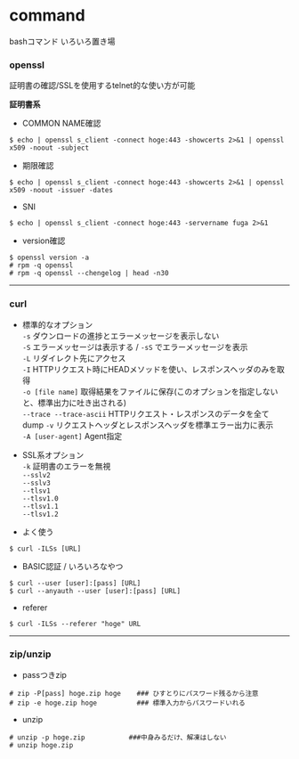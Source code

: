 # command
bashコマンド いろいろ置き場

### openssl
証明書の確認/SSLを使用するtelnet的な使い方が可能

**証明書系**  

* COMMON NAME確認
```
$ echo | openssl s_client -connect hoge:443 -showcerts 2>&1 | openssl x509 -noout -subject
```

* 期限確認
```
$ echo | openssl s_client -connect hoge:443 -showcerts 2>&1 | openssl x509 -noout -issuer -dates
```

* SNI
```
$ echo | openssl s_client -connect hoge:443 -servername fuga 2>&1
```

* version確認

```
$ openssl version -a
# rpm -q openssl
# rpm -q openssl --chengelog | head -n30
```

---

### curl
- 標準的なオプション  
`-s` ダウンロードの進捗とエラーメッセージを表示しない  
`-S` エラーメッセージは表示する / `-sS` でエラーメッセージを表示  
`-L` リダイレクト先にアクセス   
`-I` HTTPリクエスト時にHEADメソッドを使い、レスポンスヘッダのみを取得  
`-o [file name]` 取得結果をファイルに保存(このオプションを指定しないと、標準出力に吐き出される)  
`--trace --trace-ascii` HTTPリクエスト・レスポンスのデータを全て dump
`-v` リクエストヘッダとレスポンスヘッダを標準エラー出力に表示  
`-A [user-agent]` Agent指定  

- SSL系オプション  
`-k` 証明書のエラーを無視  
`--sslv2`  
`--sslv3`  
`--tlsv1`  
`--tlsv1.0`  
`--tlsv1.1`  
`--tlsv1.2`  

- よく使う  

```
$ curl -ILSs [URL]
```

- BASIC認証 / いろいろなやつ  

```
$ curl --user [user]:[pass] [URL]
$ curl --anyauth --user [user]:[pass] [URL]
```

- referer  

```
$ curl -ILSs --referer "hoge" URL
```


---

### zip/unzip

- passつきzip  

```
# zip -P[pass] hoge.zip hoge    ### ひすとりにパスワード残るから注意
# zip -e hoge.zip hoge          ### 標準入力からパスワードいれる
```

- unzip  

```
# unzip -p hoge.zip           ###中身みるだけ、解凍はしない
# unzip hoge.zip
```

